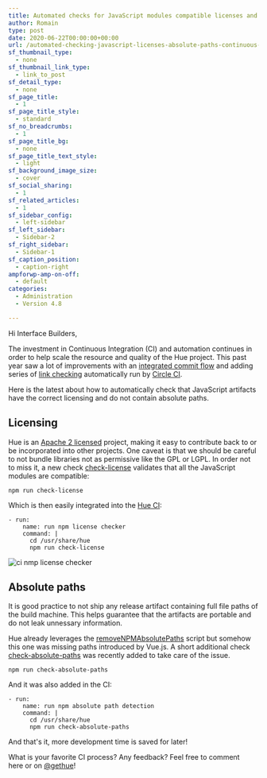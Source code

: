 ```yaml
---
title: Automated checks for JavaScript modules compatible licenses and non absolute paths with Continuous Integration
author: Romain
type: post
date: 2020-06-22T00:00:00+00:00
url: /automated-checking-javascript-licenses-absolute-paths-continuous-integration/
sf_thumbnail_type:
  - none
sf_thumbnail_link_type:
  - link_to_post
sf_detail_type:
  - none
sf_page_title:
  - 1
sf_page_title_style:
  - standard
sf_no_breadcrumbs:
  - 1
sf_page_title_bg:
  - none
sf_page_title_text_style:
  - light
sf_background_image_size:
  - cover
sf_social_sharing:
  - 1
sf_related_articles:
  - 1
sf_sidebar_config:
  - left-sidebar
sf_left_sidebar:
  - Sidebar-2
sf_right_sidebar:
  - Sidebar-1
sf_caption_position:
  - caption-right
ampforwp-amp-on-off:
  - default
categories:
  - Administration
  - Version 4.8

---
```


Hi Interface Builders,

The investment in Continuous Integration (CI) and automation continues in order to help scale the resource and quality of the Hue project. This past year saw a lot of improvements with an [integrated commit flow](https://gethue.com/improving-the-developer-productivity-with-some-continuous-integration/) and adding series of [link checking](https://gethue.com/checking-dead-links-automatically-continuous-integration/) automatically run by [Circle CI](https://circleci.com/gh/cloudera/hue).

Here is the latest about how to automatically check that JavaScript artifacts have the correct licensing and do not contain absolute paths.

## Licensing

Hue is an [Apache 2 licensed](https://www.apache.org/licenses/LICENSE-2.0) project, making it easy to contribute back to or be incorporated into other projects. One caveat is that we should be careful to not bundle libraries not as permissive like the GPL or LGPL. In order not to miss it, a new check [check-license](https://github.com/cloudera/hue/tree/master/tools/license) validates that all the JavaScript modules are compatible:

    npm run check-license

Which is then easily integrated into the [Hue CI](https://github.com/cloudera/hue/blob/master/.circleci/config.yml#L124):

    - run:
        name: run npm license checker
        command: |
          cd /usr/share/hue
          npm run check-license

![ci nmp license checker](https://cdn.gethue.com/uploads/2020/06/ci-nmp-license-checker.png)

## Absolute paths

It is good practice to not ship any release artifact containing full file paths of the build machine. This helps guarantee that the artifacts are portable and do not leak unnessary information.

Hue already leverages the [removeNPMAbsolutePaths](https://github.com/juanjoDiaz/removeNPMAbsolutePaths) script but somehow this one was missing paths introduced by Vue.js. A short additional check [check-absolute-paths](https://github.com/cloudera/hue/tree/master/tools/detect-absolute-paths) was recently added to take care of the issue.

    npm run check-absolute-paths

And it was also added in the CI:

    - run:
        name: run npm absolute path detection
        command: |
          cd /usr/share/hue
          npm run check-absolute-paths

And that's it, more development time is saved for later!

What is your favorite CI process? Any feedback? Feel free to comment here or on [@gethue](https://twitter.com/gethue)!
